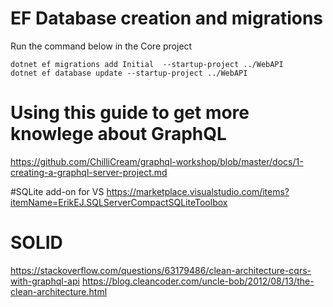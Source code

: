# EF Database creation and migrations

Run the command below in the Core project

```
dotnet ef migrations add Initial  --startup-project ../WebAPI 
dotnet ef database update --startup-project ../WebAPI 

```


# Using this guide to get more knowlege about GraphQL
https://github.com/ChilliCream/graphql-workshop/blob/master/docs/1-creating-a-graphql-server-project.md

#SQLite add-on for VS 
https://marketplace.visualstudio.com/items?itemName=ErikEJ.SQLServerCompactSQLiteToolbox

# SOLID 
https://stackoverflow.com/questions/63179486/clean-architecture-cqrs-with-graphql-api
https://blog.cleancoder.com/uncle-bob/2012/08/13/the-clean-architecture.html
